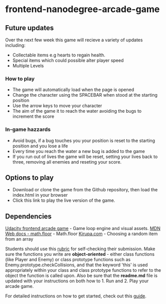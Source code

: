 frontend-nanodegree-arcade-game
===============================

## Future updates

Over the next few week this game will recieve a variety of updates including:

* Collectable items e.g hearts to regain health.
* Special items which could possible alter player speed
* Multiple Levels

### How to play

* The game will automatically load when the page is opened
* Change the character using the SPACEBAR when stood at the starting position
* Use the arrow keys to move your character
* The aim of the game it to reach the water avoiding the bugs to increment the score

### In-game hazzards

* Avoid bugs, if a bug touches you your position is reset to the starting position and you lose a life
* Every time you reach the water a new bug is added to the game 
* If you run out of lives the game will be reset, setting your lives back to three, removing all enemies and reseting your score.

## Options to play

* Download or clone the game from the Github repository, then load the index.html in your browser
* Click this link to play the live version of the game.

## Dependencies

[Udacity frontend arcade game](https://github.com/udacity/frontend-nanodegree-arcade-game) - Game loop engine and visual assets.
[MDN Web docs - math.floor](https://developer.mozilla.org/en-US/docs/Web/JavaScript/Reference/Global_Objects/Math/floor) - Math.floor
[Kirupa.com](https://www.kirupa.com/html5/picking_random_item_from_array.htm) - Choosing a random item from an array


Students should use this [rubric](https://review.udacity.com/#!/projects/2696458597/rubric) for self-checking their submission. Make sure the functions you write are **object-oriented** - either class functions (like Player and Enemy) or class prototype functions such as Enemy.prototype.checkCollisions, and that the keyword 'this' is used appropriately within your class and class prototype functions to refer to the object the function is called upon. Also be sure that the **readme.md** file is updated with your instructions on both how to 1. Run and 2. Play your arcade game.

For detailed instructions on how to get started, check out this [guide](https://docs.google.com/document/d/1v01aScPjSWCCWQLIpFqvg3-vXLH2e8_SZQKC8jNO0Dc/pub?embedded=true).
